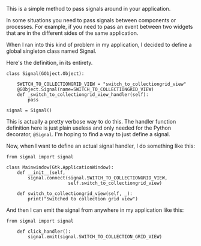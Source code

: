 This is a simple method to pass signals around in your application.

In some situations you need to pass signals between components or processes. For example, if you need to pass an event between two widgets that are in the different sides of the same application.

When I ran into this kind of problem in my application, I decided to define a global singleton class named Signal.

Here's the definition, in its entirety.

```
class Signal(GObject.Object):

    SWITCH_TO_COLLECTIONGRID_VIEW = "switch_to_collectiongrid_view"
    @GObject.Signal(name=SWITCH_TO_COLLECTIONGRID_VIEW)
    def _switch_to_collectiongrid_view_handler(self):
        pass

signal = Signal()
```

This is actually a pretty verbose way to do this. The handler function definition here is just plain useless and only needed for the Python decorator, `@Signal`. I'm hoping to find a way to just define a signal.

Now, when I want to define an actual signal handler, I do something like this:

```
from signal import signal

class Mainwindow(Gtk.ApplicationWindow):
    def __init__(self,
        signal.connect(signal.SWITCH_TO_COLLECTIONGRID_VIEW,
                       self.switch_to_collectiongrid_view)

    def switch_to_collectiongrid_view(self, _):
        print("Switched to collection grid view")
```

And then I can emit the signal from anywhere in my application like this:

```
from signal import signal

    def click_handler():
        signal.emit(signal.SWITCH_TO_COLLECTION_GRID_VIEW)
```
